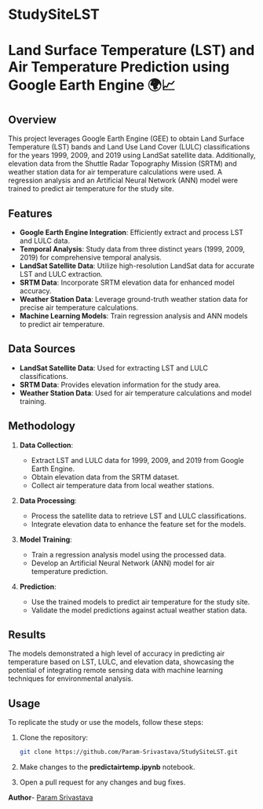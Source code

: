 # StudySiteLST

# Land Surface Temperature (LST) and Air Temperature Prediction using Google Earth Engine 🌍📈

## Overview

This project leverages Google Earth Engine (GEE) to obtain Land Surface Temperature (LST) bands and Land Use Land Cover (LULC) classifications for the years 1999, 2009, and 2019 using LandSat satellite data. Additionally, elevation data from the Shuttle Radar Topography Mission (SRTM) and weather station data for air temperature calculations were used. A regression analysis and an Artificial Neural Network (ANN) model were trained to predict air temperature for the study site.

## Features

- **Google Earth Engine Integration**: Efficiently extract and process LST and LULC data.
- **Temporal Analysis**: Study data from three distinct years (1999, 2009, 2019) for comprehensive temporal analysis.
- **LandSat Satellite Data**: Utilize high-resolution LandSat data for accurate LST and LULC extraction.
- **SRTM Data**: Incorporate SRTM elevation data for enhanced model accuracy.
- **Weather Station Data**: Leverage ground-truth weather station data for precise air temperature calculations.
- **Machine Learning Models**: Train regression analysis and ANN models to predict air temperature.

## Data Sources

- **LandSat Satellite Data**: Used for extracting LST and LULC classifications.
- **SRTM Data**: Provides elevation information for the study area.
- **Weather Station Data**: Used for air temperature calculations and model training.

## Methodology

1. **Data Collection**:

   - Extract LST and LULC data for 1999, 2009, and 2019 from Google Earth Engine.
   - Obtain elevation data from the SRTM dataset.
   - Collect air temperature data from local weather stations.

2. **Data Processing**:

   - Process the satellite data to retrieve LST and LULC classifications.
   - Integrate elevation data to enhance the feature set for the models.

3. **Model Training**:

   - Train a regression analysis model using the processed data.
   - Develop an Artificial Neural Network (ANN) model for air temperature prediction.

4. **Prediction**:
   - Use the trained models to predict air temperature for the study site.
   - Validate the model predictions against actual weather station data.

## Results

The models demonstrated a high level of accuracy in predicting air temperature based on LST, LULC, and elevation data, showcasing the potential of integrating remote sensing data with machine learning techniques for environmental analysis.

## Usage

To replicate the study or use the models, follow these steps:

1. Clone the repository:

   ```bash
   git clone https://github.com/Param-Srivastava/StudySiteLST.git

   ```

2. Make changes to the **predictairtemp.ipynb** notebook.

3. Open a pull request for any changes and bug fixes.

**Author**- [Param Srivastava](https://github.com/Param-Srivastava)
